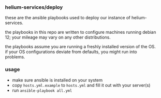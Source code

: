### helium-services/deploy

these are the ansible playbooks used to deploy our instance of helium-services.

the playbooks in this repo are written to configure machines running debian 12;
your mileage may vary on any other distributions.

the playbooks assume you are running a freshly installed version of the OS. if
your OS configurations deviate from defaults, you might run into problems.

### usage
- make sure ansible is installed on your system
- copy `hosts.yml.example` to `hosts.yml` and fill it out with your server(s)
- run `ansible-playbook all.yml`
